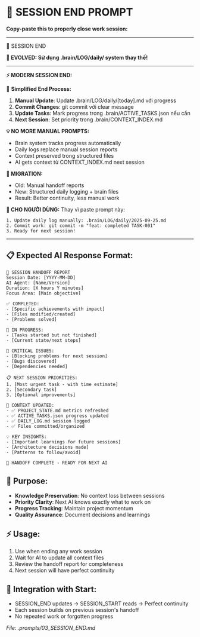 # 🏁 SESSION END PROMPT  

**Copy-paste this to properly close work session:**

---

📝 SESSION END

**🚨 EVOLVED: Sử dụng .brain/LOG/daily/ system thay thế!**

---

**⚡ MODERN SESSION END:**

🎯 **Simplified End Process:**

1. **Manual Update**: Update .brain/LOG/daily/[today].md với progress
2. **Commit Changes**: git commit với clear message  
3. **Update Tasks**: Mark progress trong .brain/ACTIVE_TASKS.json nếu cần
4. **Next Session**: Set priority trong .brain/CONTEXT_INDEX.md

**💡 NO MORE MANUAL PROMPTS:**
- Brain system tracks progress automatically
- Daily logs replace manual session reports
- Context preserved trong structured files
- AI gets context từ CONTEXT_INDEX.md next session

**🔄 MIGRATION:**
- Old: Manual handoff reports
- New: Structured daily logging + brain files
- Result: Better continuity, less manual work

**👤 CHO NGƯỜI DÙNG:**
Thay vì paste prompt này:
```
1. Update daily log manually: .brain/LOG/daily/2025-09-25.md
2. Commit work: git commit -m "feat: completed TASK-001"  
3. Ready for next session!
```

---

## 📋 Expected AI Response Format:

```
🏁 SESSION HANDOFF REPORT
Session Date: [YYYY-MM-DD]
AI Agent: [Name/Version]  
Duration: [X hours Y minutes]
Focus Area: [Main objective]

✅ COMPLETED:
- [Specific achievements with impact]
- [Files modified/created]
- [Problems solved]

🔄 IN PROGRESS:  
- [Tasks started but not finished]
- [Current state/next steps]

🚨 CRITICAL ISSUES:
- [Blocking problems for next session]
- [Bugs discovered]
- [Dependencies needed]

📋 NEXT SESSION PRIORITIES:
1. [Most urgent task - with time estimate]
2. [Secondary task]  
3. [Optional improvements]

🎯 CONTEXT UPDATED:
- ✅ PROJECT_STATE.md metrics refreshed
- ✅ ACTIVE_TASKS.json progress updated
- ✅ DAILY_LOG.md session logged
- ✅ Files committed/organized

💡 KEY INSIGHTS:
- [Important learnings for future sessions]
- [Architecture decisions made]
- [Patterns to follow/avoid]

🔗 HANDOFF COMPLETE - READY FOR NEXT AI
```

## 🎯 Purpose:
- **Knowledge Preservation**: No context loss between sessions
- **Priority Clarity**: Next AI knows exactly what to work on
- **Progress Tracking**: Maintain project momentum
- **Quality Assurance**: Document decisions and learnings

## ⚡ Usage:
1. Use when ending any work session
2. Wait for AI to update all context files
3. Review the handoff report for completeness
4. Next session will have perfect continuity

## 🔄 Integration with Start:
- SESSION_END updates → SESSION_START reads → Perfect continuity
- Each session builds on previous session's handoff
- No repeated work or forgotten progress

*File: .prompts/03_SESSION_END.md*